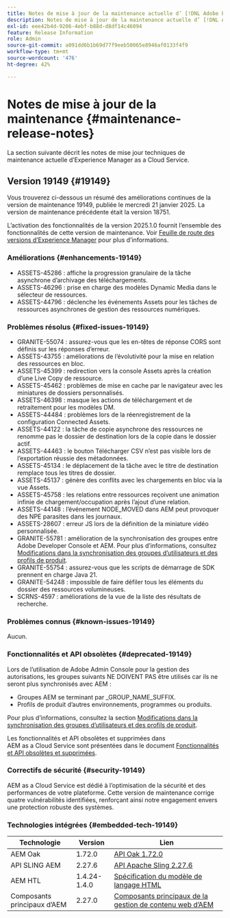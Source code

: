```yaml
---
title: Notes de mise à jour de la maintenance actuelle d’ [!DNL Adobe Experience Manager]  as a Cloud Service.
description: Notes de mise à jour de la maintenance actuelle d’ [!DNL Adobe Experience Manager]  as a Cloud Service.
exl-id: eee42b4d-9206-4ebf-b88d-d8df14c46094
feature: Release Information
role: Admin
source-git-commit: a091dd6b1b69d77f9eeb50065e8946af0133f4f9
workflow-type: tm+mt
source-wordcount: '476'
ht-degree: 42%

---
```



# Notes de mise à jour de la maintenance {#maintenance-release-notes}

La section suivante décrit les notes de mise jour techniques de maintenance actuelle d’Experience Manager as a Cloud Service.

## Version 19149 {#19149}

Vous trouverez ci-dessous un résumé des améliorations continues de la version de maintenance 19149, publiée le mercredi 21 janvier 2025. La version de maintenance précédente était la version 18751.

L’activation des fonctionnalités de la version 2025.1.0 fournit l’ensemble des fonctionnalités de cette version de maintenance. Voir [Feuille de route des versions d’Experience Manager](https://experienceleague.adobe.com/fr/docs/experience-manager-release-information/aem-release-updates/update-releases-roadmap) pour plus d’informations.

### Améliorations {#enhancements-19149}

* ASSETS-45286 : affiche la progression granulaire de la tâche asynchrone d’archivage des téléchargements.
* ASSETS-46296 : prise en charge des modèles Dynamic Media dans le sélecteur de ressources.
* ASSETS-44796 : déclenche les événements Assets pour les tâches de ressources asynchrones de gestion des ressources numériques.

### Problèmes résolus {#fixed-issues-19149}

* GRANITE-55074 : assurez-vous que les en-têtes de réponse CORS sont définis sur les réponses d’erreur.
* ASSETS-43755 : améliorations de l’évolutivité pour la mise en relation des ressources en bloc.
* ASSETS-45399 : redirection vers la console Assets après la création d’une Live Copy de ressource.
* ASSETS-45462 : problèmes de mise en cache par le navigateur avec les miniatures de dossiers personnalisés.
* ASSETS-46398 : masque les actions de téléchargement et de retraitement pour les modèles DM.
* ASSETS-44484 : problèmes lors de la réenregistrement de la configuration Connected Assets.
* ASSETS-44122 : la tâche de copie asynchrone des ressources ne renomme pas le dossier de destination lors de la copie dans le dossier actif.
* ASSETS-44463 : le bouton Télécharger CSV n’est pas visible lors de l’exportation réussie des métadonnées.
* ASSETS-45134 : le déplacement de la tâche avec le titre de destination remplace tous les titres de dossier.
* ASSETS-45137 : génère des conflits avec les chargements en bloc via la vue Assets.
* ASSETS-45758 : les relations entre ressources reçoivent une animation infinie de chargement/occupation après l’ajout d’une relation.
* ASSETS-44148 : l’événement NODE_MOVED dans AEM peut provoquer des NPE parasites dans les journaux.
* ASSETS-28607 : erreur JS lors de la définition de la miniature vidéo personnalisée.
* GRANITE-55781 : amélioration de la synchronisation des groupes entre Adobe Developer Console et AEM. Pour plus d’informations, consultez [Modifications dans la synchronisation des groupes d’utilisateurs et des profils de produit](https://experienceleague.adobe.com/en/docs/experience-manager-cloud-service/content/security/changes-in-user-group-and-product-profile-synchronization).
* GRANITE-55754 : assurez-vous que les scripts de démarrage de SDK prennent en charge Java 21.
* GRANITE-54248 : impossible de faire défiler tous les éléments du dossier des ressources volumineuses.
* SCRNS-4597 : améliorations de la vue de la liste des résultats de recherche.


### Problèmes connus {#known-issues-19149}

Aucun.

### Fonctionnalités et API obsolètes {#deprecated-19149}

Lors de l’utilisation de Adobe Admin Console pour la gestion des autorisations, les groupes suivants NE DOIVENT PAS être utilisés car ils ne seront plus synchronisés avec AEM :
* Groupes AEM se terminant par _GROUP_NAME_SUFFIX.
* Profils de produit d’autres environnements, programmes ou produits.

Pour plus d’informations, consultez la section [Modifications dans la synchronisation des groupes d’utilisateurs et des profils de produit](https://experienceleague.adobe.com/en/docs/experience-manager-cloud-service/content/security/changes-in-user-group-and-product-profile-synchronization).


Les fonctionnalités et API obsolètes et supprimées dans AEM as a Cloud Service sont présentées dans le document [Fonctionnalités et API obsolètes et supprimées](/help/release-notes/deprecated-removed-features.md).

### Correctifs de sécurité {#security-19149}

AEM as a Cloud Service est dédié à l’optimisation de la sécurité et des performances de votre plateforme. Cette version de maintenance corrige quatre vulnérabilités identifiées, renforçant ainsi notre engagement envers une protection robuste des systèmes.

### Technologies intégrées {#embedded-tech-19149}

| Technologie | Version | Lien |
|---|---|---|
| AEM Oak | 1.72.0 | [API Oak 1.72.0](https://www.javadoc.io/doc/org.apache.jackrabbit/oak-api/1.72.0/index.html) |
| API SLING AEM | 2.27.6 | [API Apache Sling 2.27.6](https://www.javadoc.io/doc/org.apache.sling/org.apache.sling.api/latest/index.html) |
| AEM HTL | 1.4.24-1.4.0 | [Spécification du modèle de langage HTML](https://github.com/adobe/htl-spec) |
| Composants principaux d’AEM | 2.27.0 | [Composants principaux de la gestion de contenu web d’AEM](https://github.com/adobe/aem-core-wcm-components) |
